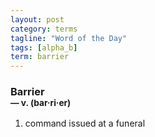```yaml
---
layout: post
category: terms
tagline: "Word of the Day"
tags: [alpha_b]
term: barrier
---
```


<h3>Barrier<br/> <small>&mdash; v. (bar<span>&middot;</span>ri<span>&middot;</span>er)</small></h3>
<p><ol>
<li>command issued at a funeral</li>
</ol></p>
